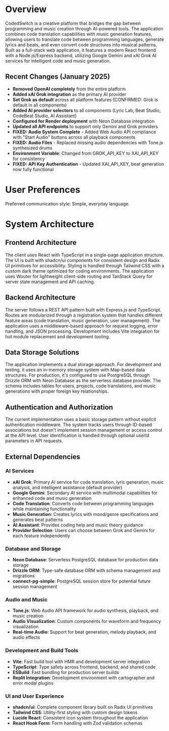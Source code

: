 # Overview

CodedSwitch is a creative platform that bridges the gap between programming and music creation through AI-powered tools. The application combines code translation capabilities with music generation features, allowing users to translate code between programming languages, generate lyrics and beats, and even convert code structures into musical patterns. Built as a full-stack web application, it features a modern React frontend with a Node.js/Express backend, utilizing Google Gemini and xAI Grok AI services for intelligent code and music generation.

## Recent Changes (January 2025)
- **Removed OpenAI completely** from the entire platform
- **Added xAI Grok integration** as the primary AI provider
- **Set Grok as default** across all platform features (CONFIRMED: Grok is default in all components)
- **Added AI provider selectors** to all components (Lyric Lab, Beat Studio, CodeBeat Studio, AI Assistant)
- **Configured for Render deployment** with Neon Database integration
- **Updated all API endpoints** to support only Gemini and Grok providers
- **FIXED: Audio System Complete** - Added Web Audio API compliance with "Start Audio" buttons across all playback components
- **FIXED: Audio Files** - Replaced missing audio dependencies with Tone.js synthesized drums
- **Environment Variable**: Changed from GROK_API_KEY to XAI_API_KEY for consistency
- **FIXED: API Key Authentication** - Updated XAI_API_KEY, beat generation now fully functional

# User Preferences

Preferred communication style: Simple, everyday language.

# System Architecture

## Frontend Architecture
The client uses React with TypeScript in a single-page application structure. The UI is built with shadcn/ui components for consistent design and Radix UI primitives for accessibility. Styling is handled through Tailwind CSS with a custom dark theme optimized for coding environments. The application uses Wouter for lightweight client-side routing and TanStack Query for server state management and API caching.

## Backend Architecture
The server follows a REST API pattern built with Express.js and TypeScript. Routes are modularized through a registration system that handles different feature areas (code translation, music generation, user management). The application uses a middleware-based approach for request logging, error handling, and JSON processing. Development includes Vite integration for hot module replacement and development tooling.

## Data Storage Solutions
The application implements a dual storage approach. For development and testing, it uses an in-memory storage system with Map-based data structures. For production, it's configured to use PostgreSQL through Drizzle ORM with Neon Database as the serverless database provider. The schema includes tables for users, projects, code translations, and music generations with proper foreign key relationships.

## Authentication and Authorization
The current implementation uses a basic storage pattern without explicit authentication middleware. The system tracks users through ID-based associations but doesn't implement session management or access control at the API level. User identification is handled through optional userId parameters in API requests.

## External Dependencies

### AI Services
- **xAI Grok**: Primary AI service for code translation, lyric generation, music analysis, and intelligent assistance (default provider)
- **Google Gemini**: Secondary AI service with multimodal capabilities for enhanced code and music generation
- **Code Translation**: Converts code between programming languages while maintaining functionality
- **Music Generation**: Creates lyrics with mood/genre specifications and generates beat patterns
- **AI Assistant**: Provides coding help and music theory guidance
- **Provider Selection**: Users can choose between Grok and Gemini for each feature independently

### Database and Storage
- **Neon Database**: Serverless PostgreSQL database for production data storage
- **Drizzle ORM**: Type-safe database ORM with schema management and migrations
- **connect-pg-simple**: PostgreSQL session store for potential future session management

### Audio and Music
- **Tone.js**: Web Audio API framework for audio synthesis, playback, and music creation
- **Audio Visualization**: Custom components for waveform and frequency visualization
- **Real-time Audio**: Support for beat generation, melody playback, and audio effects

### Development and Build Tools
- **Vite**: Fast build tool with HMR and development server integration
- **TypeScript**: Type safety across frontend, backend, and shared code
- **ESBuild**: Fast bundling for production server builds
- **Replit Integration**: Development environment with cartographer and error modal plugins

### UI and User Experience
- **shadcn/ui**: Complete component library built on Radix UI primitives
- **Tailwind CSS**: Utility-first styling with custom design tokens
- **Lucide React**: Consistent icon system throughout the application
- **React Hook Form**: Form handling with Zod validation schemas